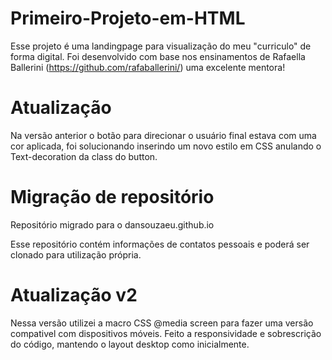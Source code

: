 # Primeiro-Projeto-em-HTML

Esse projeto é uma landingpage para visualização do meu "curriculo" de forma digital.
Foi desenvolvido com base nos ensinamentos de Rafaella Ballerini (https://github.com/rafaballerini/) uma excelente mentora!

# Atualização

Na versão anterior o botão para direcionar o usuário final estava com uma cor aplicada, foi solucionando inserindo um novo estilo em CSS anulando o Text-decoration da class do button.

# Migração de repositório

Repositório migrado para o dansouzaeu.github.io

Esse repositório contém informações de contatos pessoais e poderá ser clonado para utilização própria.

# Atualização v2

Nessa versão utilizei a macro CSS @media screen para fazer uma versão compativel com dispositivos móveis.
Feito a responsividade e sobrescrição do código, mantendo o layout desktop como inicialmente.
